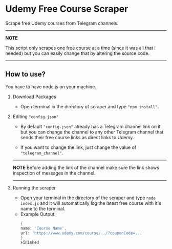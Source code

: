 # Udemy Free Course Scraper
Scrape free Udemy courses from Telegram channels.

---
**NOTE**

This script only scrapes one free course at a time (since it was all that i needed) but you can easily change that by altering the source code.

---

## How to use?
You have to have node.js on your machine.

1. Download Packages
    * Open terminal in the directory of scraper and type `"npm install"`.
2. Editing `"config.json"`
    * By default `"config.json"` already has a Telegram channel link on it but you can change the channel to any other Telegram channel that sends their free course links as direct links to Udemy.
    
    * If you want to change the link, just change the value of `"telegram_channel"`.
    ---
    **NOTE**
    Before adding the link of the channel make sure the link shows inspection of messages in the channel.

    ---
3. Running the scraper
    * Open your terminal in the directory of the scraper and type `node index.js` and it will automatically log the latest free course with it's name to the terminal.
    * Example Output:
        ```PowerShell
        {
        name: 'Course Name',
        url: 'https://www.udemy.com/course/../?couponCode=...'
        }
        Finished
        ```
